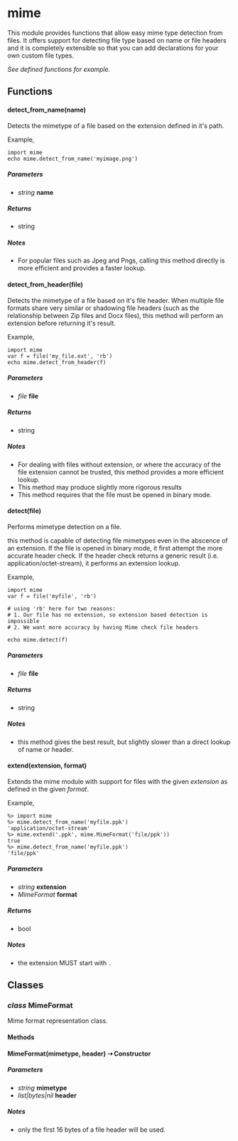 # mime
This module provides functions that allow easy mime type detection from files. 
It offers support for detecting file type based on name or file headers and it 
is completely extensible so that you can add declarations for your own custom 
file types.

_See defined functions for example._

## Functions

#### detect\_from\_name(name)

Detects the mimetype of a file based on the
extension defined in it's path.

Example,

```blade
import mime
echo mime.detect_from_name('myimage.png')
```

##### Parameters

- _string_ **name**

##### Returns

- string
##### Notes

- For popular files such as Jpeg and Pngs, calling this method directly is more efficient and provides a faster lookup.



#### detect\_from\_header(file)

Detects the mimetype of a file based on it's file header.
When multiple file formats share very similar or shadowing
file headers (such as the relationship between Zip files and Docx files),
this method will perform an extension before returning it's result.

Example,

```blade
import mime
var f = file('my_file.ext', 'rb')
echo mime.detect_from_header(f)
```

##### Parameters

- _file_ **file**

##### Returns

- string
##### Notes

- For dealing with files without extension, or where the accuracy of the file extension cannot be trusted, this method provides a more efficient lookup.
- This method may produce slightly more rigorous results
- This method requires that the file must be opened in binary mode.



#### detect(file)

Performs mimetype detection on a file.

this method is capable of detecting file mimetypes even
in the abscence of an extension.
If the file is opened in binary mode, it first attempt the more
accurate header check. If the header check returns a generic result 
(i.e. application/octet-stream), it performs an extension lookup.

Example,

```blade
import mime
var f = file('myfile', 'rb')

# using 'rb' here for two reasons: 
# 1. Our file has no extension, so extension based detection is impossible
# 2. We want more accuracy by having Mime check file headers

echo mime.detect(f)
```

##### Parameters

- _file_ **file**

##### Returns

- string
##### Notes

- this method gives the best result, but slightly slower than a direct lookup of name or header.



#### extend(extension, format)

Extends the mime module with support for files with the given _extension_ as 
defined in the given _format_.

Example,

```blade-repl
%> import mime
%> mime.detect_from_name('myfile.ppk')
'application/octet-stream'
%> mime.extend('.ppk', mime.MimeFormat('file/ppk'))
true
%> mime.detect_from_name('myfile.ppk')
'file/ppk'
```

##### Parameters

- _string_ **extension**
- _MimeFormat_ **format**

##### Returns

- bool
##### Notes

- the extension MUST start with `.`



## Classes

### _class_ MimeFormat

Mime format representation class.

#### Methods

#### MimeFormat(mimetype, header) &#8674; Constructor



##### Parameters

- _string_ **mimetype**
- _list|bytes|nil_ **header**

##### Notes

- only the first 16 bytes of a file header will be used.



